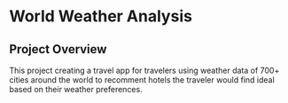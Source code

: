 # World Weather Analysis

## Project Overview
This project creating a travel app for travelers using weather data of 700+ cities around the world to recomment hotels the traveler would find ideal based on their weather preferences. 

